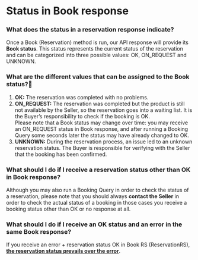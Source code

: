 ﻿---
sidebar_position: 2
---

# Status in Book response

### What does the status in a reservation response indicate?
Once a Book (Reservation) method is run, our API response will provide its **Book status**. This status represents the current status of the reservation and can be categorized into three possible values: OK, ON_REQUEST and UNKNOWN.

### What are the different values that can be assigned to the Book status?🔎
1. **OK:** The reservation was completed with no problems.
1. **ON_REQUEST:** The reservation was completed but the product is still not available by the Seller, so the reservation goes into a waiting list. It is the Buyer’s responsibility to check if the booking is OK.  
Please note that a Book status may change over time: you may receive an ON_REQUEST status in Book response, and after running a Booking Query some seconds later the status may have already changed to OK.
1. **UNKNOWN:** During the reservation process, an issue led to an unknown reservation status. The Buyer is responsible for verifying with the Seller that the booking has been confirmed.

### What should I do if I receive a reservation status other than OK in Book response?
Although you may also run a Booking Query in order to check the status of a reservation, please note that you should always **contact the Seller** in order to check the actual status of a booking in those cases you receive a booking status other than OK or no response at all.

### What should I do if I receive an OK status and an error in the same Book response?
If you receive an error + reservation status OK in Book RS (ReservationRS), <ins>**the reservation status prevails over the error**</ins>.
